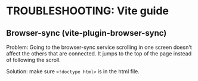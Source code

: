 # TROUBLESHOOTING: Vite guide

## Browser-sync (vite-plugin-browser-sync)

Problem: Going to the browser-sync service scrolling in one screen doesn't affect the others that are connected. It jumps to the top of the page instead of following the scroll.

Solution: make sure `<!doctype html>` is in the html file.
